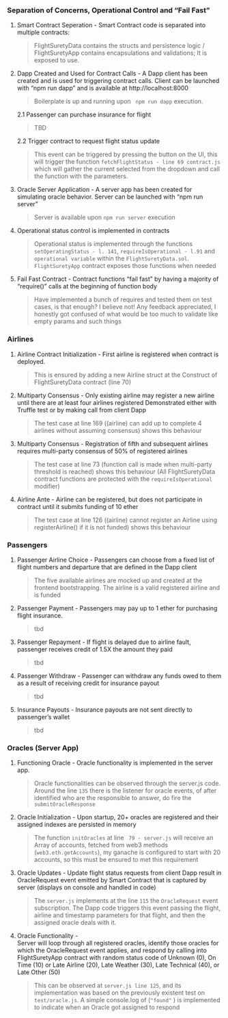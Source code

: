 ### Separation of Concerns, Operational Control and “Fail Fast”
1. Smart Contract Seperation - Smart Contract code is separated into multiple contracts:
	> FlightSuretyData contains the structs and persistence logic / FlightSuretyApp contains encapsulations and validations; It is exposed to use. 

2. Dapp Created and Used for Contract Calls - A Dapp client has been created and is used for triggering contract calls. Client can be launched with “npm run dapp” and is available at http://localhost:8000
	> Boilerplate is up and running upon ` npm run dapp` execution.
	
	2.1 Passenger can purchase insurance for flight
	> TBD
	
	2.2 Trigger contract to request flight status update
	> This event can be triggered by pressing the button on the UI, this will trigger the function `fetchFlightStatus - line 69 contract.js` which will gather the current selected from the dropdown and call the function with the parameters. 

3. Oracle Server Application - A server app has been created for simulating oracle behavior. Server can be launched with “npm run server”
	> Server is available upon `npm run server` execution

4. Operational status control is implemented in contracts
	> Operational status is implemented through the functions `setOperatingStatus - l. 141`, `requireIsOperational - l.91` and `operational variable` within the `FlightSuretyData.sol`. `FlightSuretyApp` contract exposes those functions when needed
	
5. Fail Fast Contract - Contract functions “fail fast” by having a majority of “require()” calls at the beginning of function body
	> Have implemented a bunch of requires and tested them on test cases, is that enough? I believe not! Any feedback appreciated, I honestly got confused of what would be too much to validate like empty params and such things

### Airlines
1. Airline Contract Initialization - First airline is registered when contract is deployed.
	> This is ensured by adding a new Airline struct at the Construct of FlightSuretyData contract (line 70)

2. Multiparty Consensus - Only existing airline may register a new airline until there are at least four airlines registered Demonstrated either with Truffle test or by making call from client Dapp
	> The test case at line 169 ((airline) can add up to complete 4 airlines without assuming consensus) shows this behaviour 

3. Multiparty Consensus - Registration of fifth and subsequent airlines requires multi-party consensus of 50% of registered airlines
	> The test case at line 73 (function call is made when multi-party threshold is reached) shows this behaviour (All FlightSuretyData contract functions are protected with the `requireIsOperational`  modifier) 

4. Airline Ante - Airline can be registered, but does not participate in contract until it submits funding of 10 ether
	> The test case at line 126 ((airline) cannot register an Airline using registerAirline() if it is not funded) shows this behaviour
	
### Passengers	
1. Passenger Airline Choice - Passengers can choose from a fixed list of flight numbers and departure that are defined in the Dapp client
	> The five available airlines are mocked up and created at the frontend bootstrapping. The airline is a valid registered airline and is funded

2. Passenger Payment - Passengers may pay up to 1 ether for purchasing flight insurance.
	> tbd
	
3. Passenger Repayment - If flight is delayed due to airline fault, passenger receives credit of 1.5X the amount they paid
	> tbd
	                         
4. Passenger Withdraw - Passenger can withdraw any funds owed to them as a result of receiving credit for insurance payout
	> tbd
	
5. Insurance Payouts - Insurance payouts are not sent directly to passenger’s wallet
	> tbd

### Oracles (Server App)
1. Functioning Oracle - Oracle functionality is implemented in the server app.
	> Oracle functionalities can be observed through the server.js code. Around the line `135` there is the listener for oracle events, of after identified who are the responsible to answer, do fire the `submitOracleResponse`
	
2. Oracle Initialization - Upon startup, 20+ oracles are registered and their assigned indexes are persisted in memory
	> The function `initOracles` at line ` 79 - server.js` will receive an Array of accounts, fetched from web3 methods (`web3.eth.getAccounts`), my ganache is configured to start with 20 accounts, so this must be ensured to met this requirement
	
3. Oracle Updates - Update flight status requests from client Dapp result in OracleRequest event emitted by Smart Contract that is captured by server (displays on console and handled in code)
	> The `server.js` implements at the line `115`  the `OracleRequest` event subscription. The Dapp code triggers this event passing the flight, airline and timestamp parameters for that flight, and then the assigned oracle deals with it.
	
4. Oracle Functionality - 	
Server will loop through all registered oracles, identify those oracles for which the OracleRequest event applies, and respond by calling into FlightSuretyApp contract with random status code of Unknown (0), On Time (10) or Late Airline (20), Late Weather (30), Late Technical (40), or Late Other (50)
	> This can be observed at `server.js line 125`, and its implementation was based on the previously existent test on `test/oracle.js`. A simple console.log of (`"found"` ) is implemented to indicate when an Oracle got assigned to respond	
   